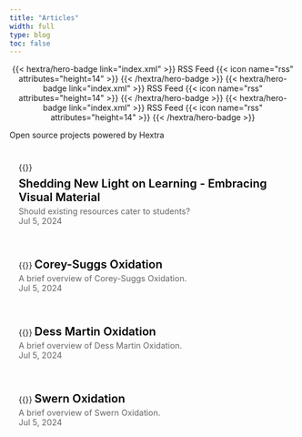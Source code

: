 ```yaml
---
title: "Articles"
width: full
type: blog
toc: false
---
```


<div style="text-align: center; margin-top: 1em;">
{{< hextra/hero-badge link="index.xml" >}}
  <span>RSS Feed</span>
  {{< icon name="rss" attributes="height=14" >}}
{{< /hextra/hero-badge >}}
{{< hextra/hero-badge link="index.xml" >}}
  <span>RSS Feed</span>
  {{< icon name="rss" attributes="height=14" >}}
{{< /hextra/hero-badge >}}
{{< hextra/hero-badge link="index.xml" >}}
  <span>RSS Feed</span>
  {{< icon name="rss" attributes="height=14" >}}
{{< /hextra/hero-badge >}}
</div>

<div class="hx-mt-4"></div>

<p class="hx-mb-12 hx-text-center hx-text-lg hx-text-gray-500 dark:hx-text-gray-400">
Open source projects powered by Hextra
</p>

<style>
.hextra-cards {
  display: grid;
  grid-template-columns: repeat(auto-fill, minmax(400px, 1fr)); /* Adjust width to make cards longer */
  gap: 1rem;
  margin-top: 1.5rem; /* Add margin to create space between the header and the cards */
}

.hextra-card {
  position: relative;
  border-radius: 15px;
  overflow: hidden;
  padding: 1rem;
  text-align: left; /* Align content to the left */
  background: transparent; /* Transparent background */
  cursor: pointer; /* Change cursor to pointer to indicate it's clickable */
}

.hextra-card img {
  user-select: none;
  width: 100%;
  height: auto;
  transition: transform 0.3s ease, box-shadow 0.3s ease;
  margin-bottom: 1rem; /* Add more space below the image */
}

.hextra-card:hover img {
  transform: scale(1.05); /* Scale the image on hover */
  box-shadow: none; /* Remove shadow from the image */
}

.card-title {
  margin: 0.5rem 0 0; /* Adjust spacing for the title */
  transition: background-size 0.3s ease;
  color: #000; /* Title color in light mode */
  position: relative;
  font-size: 1.25rem;
  font-weight: 600;
  display: inline-block;
  background-image: linear-gradient(transparent 50%, rgba(0, 0, 255, 0.5) 50%);
  background-position: 0 60%; /* Adjust position to embed halfway through the text */
  background-size: 0 40%; /* Initial background size to 0 width */
  background-repeat: no-repeat;
}

.hextra-card:hover .card-title {
  background-size: 100% 40%; /* Full width underline on hover */
}

.dark .card-title {
  color: #3498db; /* Title color in dark mode */
  background-image: linear-gradient(transparent 50%, rgba(52, 152, 219, 0.5) 50%);
  background-position: 0 60%; /* Adjust position to embed halfway through the text */
  background-size: 0 40%; /* Initial background size to 0 width */
}

.dark .hextra-card:hover .card-title {
  background-size: 100% 40%; /* Full width underline on hover */
}

.card-body {
  padding-top: 0; /* Remove top padding */
  text-align: left; /* Align content to the left */
}

.card-date {
  margin: 0.25rem 0 0; /* Adjust spacing for the date */
  color: #666; /* Date color */
  font-size: 0.9rem; /* Slightly smaller font size */
}

.card-description {
  margin: 0.25rem 0 0; /* Adjust spacing for the description */
  color: #666; /* Description color */
  font-size: 0.9rem; /* Slightly smaller font size */
}

.dark .card-date, .dark .card-description {
  color: #aaa; /* Date and description color for dark mode */
}

a.card-link {
  text-decoration: none;
  color: inherit;
  display: block;
}

.group:hover .card-title {
  background-size: 100% 40%; /* Full width underline on hover for the entire group */
}

/* Mobile-specific styles */
@media (max-width: 768px) {
  .hextra-cards {
    grid-template-columns: 1fr; /* On mobile, make it a single column */
  }

  .hextra-card {
    padding: 0.5rem; /* Reduce padding for mobile */
  }

  .hextra-card img {
    margin-bottom: 0.5rem; /* Reduce space below the image for mobile */
  }

  .card-title {
    font-size: 1rem; /* Reduce font size for mobile */
  }

  .card-date, .card-description {
    font-size: 0.75rem; /* Reduce font size for date and description for mobile */
  }
}
</style>

<div class="hextra-cards">
  <a href="/reactionrepo/article-repository/sheddling-light/" class="card-link">
    <div class="hextra-card">
      <div class="card-body">
        {{<figure-dynamic-toggle
          dark-src="decal.jpg"
          light-src="decal.jpg"
          title=""
          width="350"
          height="200"
        >}}
        <h2 class="card-title">Shedding New Light on Learning - Embracing Visual Material</h2>
        <p class="card-description">Should existing resources cater to students?</p>
        <time class="card-date" datetime="2024-07-05">Jul 5, 2024</time>
      </div>
    </div>
  </a>
  <a href="#" class="card-link">
    <div class="hextra-card">
      <div class="card-body">
        {{<figure-dynamic-toggle
          dark-src="decal.jpg"
          light-src="decal.jpg"
          title=""
          width="350"
          height="200"
        >}}
        <h2 class="card-title">Corey-Suggs Oxidation</h2>
        <p class="card-description">A brief overview of Corey-Suggs Oxidation.</p>
        <time class="card-date" datetime="2024-07-05">Jul 5, 2024</time>
      </div>
    </div>
  </a>
  <a href="/reactionrepo/docs/oxidation-reactions/dess-martin-oxidation/" class="card-link">
    <div class="hextra-card">
      <div class="card-body">
        {{<figure-dynamic-toggle
          dark-src="decal.jpg"
          light-src="decal.jpg"
          title=""
          width="350"
          height="200"
        >}}
        <h2 class="card-title">Dess Martin Oxidation</h2>
        <p class="card-description">A brief overview of Dess Martin Oxidation.</p>
        <time class="card-date" datetime="2024-07-05">Jul 5, 2024</time>
      </div>
    </div>
  </a>
  <a href="/docs/oxidation-reactions/dess-martin-oxidation/" class="card-link">
    <div class="hextra-card">
      <div class="card-body">
        {{<figure-dynamic-toggle
          dark-src="decal.jpg"
          light-src="decal.jpg"
          title=""
          width="350"
          height="200"
        >}}
        <h2 class="card-title">Swern Oxidation</h2>
        <p class="card-description">A brief overview of Swern Oxidation.</p>
        <time class="card-date" datetime="2024-07-05">Jul 5, 2024</time>
      </div>
    </div>
  </












